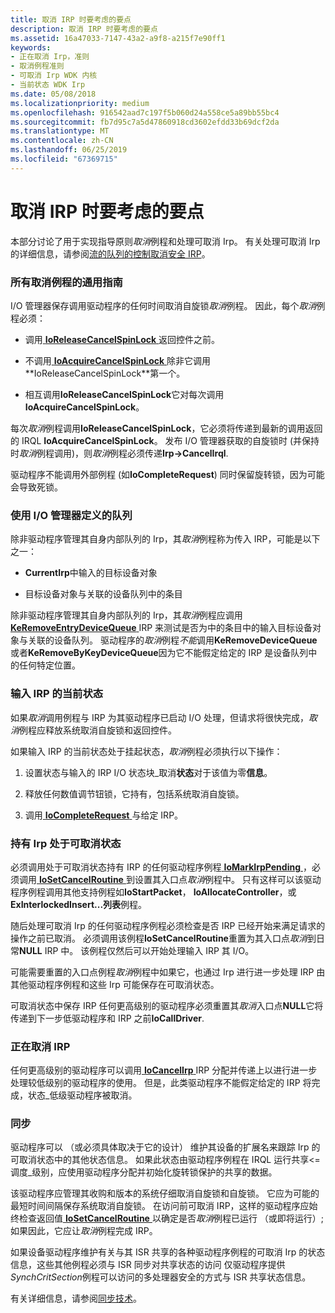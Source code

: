 ```yaml
---
title: 取消 IRP 时要考虑的要点
description: 取消 IRP 时要考虑的要点
ms.assetid: 16a47033-7147-43a2-a9f8-a215f7e90ff1
keywords:
- 正在取消 Irp，准则
- 取消例程准则
- 可取消 Irp WDK 内核
- 当前状态 WDK Irp
ms.date: 05/08/2018
ms.localizationpriority: medium
ms.openlocfilehash: 916542aad7c197f5b060d24a558ce5a89bb55bc4
ms.sourcegitcommit: fb7d95c7a5d47860918cd3602efdd33b69dcf2da
ms.translationtype: MT
ms.contentlocale: zh-CN
ms.lasthandoff: 06/25/2019
ms.locfileid: "67369715"
---
```

# <a name="points-to-consider-when-canceling-irps"></a>取消 IRP 时要考虑的要点





本部分讨论了用于实现指导原则*取消*例程和处理可取消 Irp。 有关处理可取消 Irp 的详细信息，请参阅[流的队列的控制取消安全 IRP](https://go.microsoft.com/fwlink/p/?linkid=57844)。

### <a name="general-guidelines-for-all-cancel-routines"></a>所有取消例程的通用指南

I/O 管理器保存调用驱动程序的任何时间取消自旋锁*取消*例程。 因此，每个*取消*例程必须：

-   调用[ **IoReleaseCancelSpinLock** ](https://docs.microsoft.com/previous-versions/windows/hardware/drivers/ff549550(v=vs.85))返回控件之前。

-   不调用[ **IoAcquireCancelSpinLock** ](https://docs.microsoft.com/previous-versions/windows/hardware/drivers/ff548196(v=vs.85))除非它调用**IoReleaseCancelSpinLock**第一个。

-   相互调用**IoReleaseCancelSpinLock**它对每次调用**IoAcquireCancelSpinLock**。

每次*取消*例程调用**IoReleaseCancelSpinLock**，它必须将传递到最新的调用返回的 IRQL **IoAcquireCancelSpinLock**。 发布 I/O 管理器获取的自旋锁时 (并保持时*取消*例程调用)，则*取消*例程必须传递**Irp-&gt;CancelIrql**.

驱动程序不能调用外部例程 (如**IoCompleteRequest**) 同时保留旋转锁，因为可能会导致死锁。

### <a href="" id="using-the-queue-defined-by-the-i-o-manager-"></a>使用 I/O 管理器定义的队列

除非驱动程序管理其自身内部队列的 Irp，其*取消*例程称为传入 IRP，可能是以下之一：

-   **CurrentIrp**中输入的目标设备对象

-   目标设备对象与关联的设备队列中的条目

除非驱动程序管理其自身内部队列的 Irp，其*取消*例程应调用[ **KeRemoveEntryDeviceQueue** ](https://docs.microsoft.com/windows-hardware/drivers/ddi/content/wdm/nf-wdm-keremoveentrydevicequeue) IRP 来测试是否为中的条目中的输入目标设备对象与关联的设备队列。 驱动程序的*取消*例程*不能*调用**KeRemoveDeviceQueue**或者**KeRemoveByKeyDeviceQueue**因为它不能假定给定的 IRP 是设备队列中的任何特定位置。

### <a name="current-state-of-the-input-irp"></a>输入 IRP 的当前状态

如果*取消*调用例程与 IRP 为其驱动程序已启动 I/O 处理，但请求将很快完成，*取消*例程应释放系统取消自旋锁和返回控件。

如果输入 IRP 的当前状态处于挂起状态，*取消*例程必须执行以下操作：

1.  设置状态与输入的 IRP I/O 状态块\_取消**状态**对于该值为零**信息**。

2.  释放任何数值调节钮锁，它持有，包括系统取消自旋锁。

3.  调用[ **IoCompleteRequest** ](https://docs.microsoft.com/windows-hardware/drivers/ddi/content/wdm/nf-wdm-iocompleterequest)与给定 IRP。

### <a name="holding-irps-in-a-cancelable-state"></a>持有 Irp 处于可取消状态

必须调用处于可取消状态持有 IRP 的任何驱动程序例程[ **IoMarkIrpPending** ](https://docs.microsoft.com/windows-hardware/drivers/ddi/content/wdm/nf-wdm-iomarkirppending) ，必须调用[ **IoSetCancelRoutine** ](https://docs.microsoft.com/windows-hardware/drivers/ddi/content/wdm/nf-wdm-iosetcancelroutine)到设置其入口点*取消*例程中。 只有这样可以该驱动程序例程调用其他支持例程如**IoStartPacket**， **IoAllocateController**，或**ExInterlockedInsert...列表**例程。

随后处理可取消 Irp 的任何驱动程序例程必须检查是否 IRP 已经开始来满足请求的操作之前已取消。 必须调用该例程**IoSetCancelRoutine**重置为其入口点*取消*到日常**NULL** IRP 中。 该例程仅然后可以开始处理输入 IRP 其 I/O。

可能需要重置的入口点例程*取消*例程中如果它，也通过 Irp 进行进一步处理 IRP 由其他驱动程序例程和这些 Irp 可能保存在可取消状态。

可取消状态中保存 IRP 任何更高级别的驱动程序必须重置其*取消*入口点**NULL**它将传递到下一步低驱动程序和 IRP 之前**IoCallDriver**.

### <a name="canceling-an-irp"></a>正在取消 IRP

任何更高级别的驱动程序可以调用[ **IoCancelIrp** ](https://docs.microsoft.com/windows-hardware/drivers/ddi/content/wdm/nf-wdm-iocancelirp) IRP 分配并传递上以进行进一步处理较低级别的驱动程序的使用。 但是，此类驱动程序不能假定给定的 IRP 将完成，状态\_低级驱动程序被取消。

### <a name="synchronization"></a>同步

驱动程序可以 （或必须具体取决于它的设计） 维护其设备的扩展名来跟踪 Irp 的可取消状态中的其他状态信息。 如果此状态由驱动程序例程在 IRQL 运行共享&lt;= 调度\_级别，应使用驱动程序分配并初始化旋转锁保护的共享的数据。

该驱动程序应管理其收购和版本的系统仔细取消自旋锁和自旋锁。 它应为可能的最短时间间隔保存系统取消自旋锁。 在访问前可取消 IRP，这样的驱动程序应始终检查返回值[ **IoSetCancelRoutine** ](https://docs.microsoft.com/windows-hardware/drivers/ddi/content/wdm/nf-wdm-iosetcancelroutine)以确定是否*取消*例程已运行 （或即将运行）;如果因此，它应让*取消*例程完成 IRP。

如果设备驱动程序维护有关与其 ISR 共享的各种驱动程序例程的可取消 Irp 的状态信息，这些其他例程必须与 ISR 同步对共享状态的访问 仅驱动程序提供*SynchCritSection*例程可以访问的多处理器安全的方式与 ISR 共享状态信息。

有关详细信息，请参阅[同步技术](synchronization-techniques.md)。

 

 




